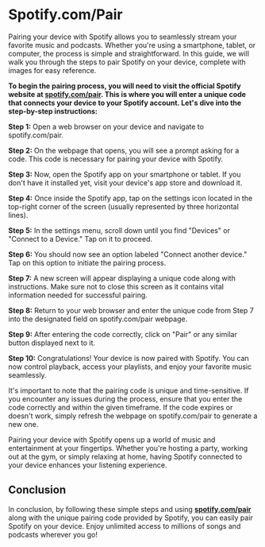 # Spotify.com/Pair 

Pairing your device with Spotify allows you to seamlessly stream your favorite music and podcasts. Whether you're using a smartphone, tablet, or computer, the process is simple and straightforward. In this guide, we will walk you through the steps to pair Spotify on your device, complete with images for easy reference.

**To begin the pairing process, you will need to visit the official Spotify website at **[spotify.com/pair](https://spotifypaircodes.com/)**. This is where you will enter a unique code that connects your device to your Spotify account. Let's dive into the step-by-step instructions:**

**Step 1:** Open a web browser on your device and navigate to spotify.com/pair.

**Step 2:** On the webpage that opens, you will see a prompt asking for a code. This code is necessary for pairing your device with Spotify.

**Step 3:** Now, open the Spotify app on your smartphone or tablet. If you don't have it installed yet, visit your device's app store and download it.

**Step 4:** Once inside the Spotify app, tap on the settings icon located in the top-right corner of the screen (usually represented by three horizontal lines).

**Step 5:** In the settings menu, scroll down until you find "Devices" or "Connect to a Device." Tap on it to proceed.

**Step 6:** You should now see an option labeled "Connect another device." Tap on this option to initiate the pairing process.

**Step 7:** A new screen will appear displaying a unique code along with instructions. Make sure not to close this screen as it contains vital information needed for successful pairing.

**Step 8:** Return to your web browser and enter the unique code from Step 7 into the designated field on spotify.com/pair webpage.

**Step 9:** After entering the code correctly, click on "Pair" or any similar button displayed next to it.

**Step 10:** Congratulations! Your device is now paired with Spotify. You can now control playback, access your playlists, and enjoy your favorite music seamlessly.

It's important to note that the pairing code is unique and time-sensitive. If you encounter any issues during the process, ensure that you enter the code correctly and within the given timeframe. If the code expires or doesn't work, simply refresh the webpage on spotify.com/pair to generate a new one.

Pairing your device with Spotify opens up a world of music and entertainment at your fingertips. Whether you're hosting a party, working out at the gym, or simply relaxing at home, having Spotify connected to your device enhances your listening experience.

## Conclusion
In conclusion, by following these simple steps and using **[spotify.com/pair](https://spotifypaircode.com/)** along with the unique pairing code provided by Spotify, you can easily pair Spotify on your device. Enjoy unlimited access to millions of songs and podcasts wherever you go!
